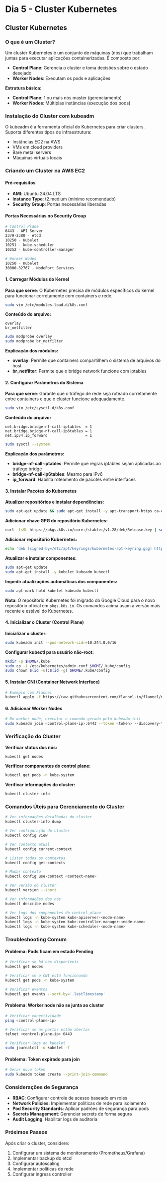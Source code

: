 # Dia 5 - Cluster Kubernetes

## Cluster Kubernetes

### O que é um Cluster?

Um cluster Kubernetes é um conjunto de máquinas (nós) que trabalham juntas para executar aplicações containerizadas. É composto por:

- **Control Plane**: Gerencia o cluster e toma decisões sobre o estado desejado
- **Worker Nodes**: Executam os pods e aplicações

**Estrutura básica:**
- **Control Plane**: 1 ou mais nós master (gerenciamento)
- **Worker Nodes**: Múltiplas instâncias (execução dos pods)

### Instalação do Cluster com kubeadm

O kubeadm é a ferramenta oficial do Kubernetes para criar clusters. Suporta diferentes tipos de infraestrutura:
- Instâncias EC2 na AWS
- VMs em cloud providers
- Bare metal servers
- Máquinas virtuais locais

### Criando um Cluster na AWS EC2

#### Pré-requisitos
- **AMI**: Ubuntu 24.04 LTS
- **Instance Type**: t2.medium (mínimo recomendado)
- **Security Group**: Portas necessárias liberadas

#### Portas Necessárias no Security Group
```bash
# Control Plane
6443 - API Server
2379-2380 - etcd
10250 - Kubelet
10251 - kube-scheduler
10252 - kube-controller-manager

# Worker Nodes
10250 - Kubelet
30000-32767 - NodePort Services
```

#### 1. Carregar Módulos do Kernel

**Para que serve**: O Kubernetes precisa de módulos específicos do kernel para funcionar corretamente com containers e rede.

```bash
sudo vim /etc/modules-load.d/k8s.conf
```

**Conteúdo do arquivo:**
```
overlay
br_netfilter
```

```bash
sudo modprobe overlay
sudo modprobe br_netfilter
```

**Explicação dos módulos:**
- **overlay**: Permite que containers compartilhem o sistema de arquivos do host
- **br_netfilter**: Permite que o bridge network funcione com iptables

#### 2. Configurar Parâmetros do Sistema

**Para que serve**: Garante que o tráfego de rede seja roteado corretamente entre containers e que o cluster funcione adequadamente.

```bash
sudo vim /etc/sysctl.d/k8s.conf
```

**Conteúdo do arquivo:**
```
net.bridge.bridge-nf-call-iptables  = 1
net.bridge.bridge-nf-call-ip6tables = 1
net.ipv4.ip_forward                 = 1
```

```bash
sudo sysctl --system
```

**Explicação dos parâmetros:**
- **bridge-nf-call-iptables**: Permite que regras iptables sejam aplicadas ao tráfego bridge
- **bridge-nf-call-ip6tables**: Mesmo para IPv6
- **ip_forward**: Habilita roteamento de pacotes entre interfaces

#### 3. Instalar Pacotes do Kubernetes

**Atualizar repositórios e instalar dependências:**
```bash
sudo apt-get update && sudo apt-get install -y apt-transport-https ca-certificates curl gpg
```

**Adicionar chave GPG do repositório Kubernetes:**
```bash
curl -fsSL https://pkgs.k8s.io/core:/stable:/v1.28/deb/Release.key | sudo gpg --dearmor -o /etc/apt/keyrings/kubernetes-apt-keyring.gpg
```

**Adicionar repositório Kubernetes:**
```bash
echo 'deb [signed-by=/etc/apt/keyrings/kubernetes-apt-keyring.gpg] https://pkgs.k8s.io/core:/stable:/v1.28/deb/ /' | sudo tee /etc/apt/sources.list.d/kubernetes.list
```

**Atualizar e instalar componentes:**
```bash
sudo apt-get update
sudo apt-get install -y kubelet kubeadm kubectl
```

**Impedir atualizações automáticas dos componentes:**
```bash
sudo apt-mark hold kubelet kubeadm kubectl
```

**Nota**: O repositório Kubernetes foi migrado do Google Cloud para o novo repositório oficial em `pkgs.k8s.io`. Os comandos acima usam a versão mais recente e estável do Kubernetes.

#### 4. Inicializar o Cluster (Control Plane)

**Inicializar o cluster:**
```bash
sudo kubeadm init --pod-network-cidr=10.244.0.0/16
```

**Configurar kubectl para usuário não-root:**
```bash
mkdir -p $HOME/.kube
sudo cp -i /etc/kubernetes/admin.conf $HOME/.kube/config
sudo chown $(id -u):$(id -g) $HOME/.kube/config
```

#### 5. Instalar CNI (Container Network Interface)

```bash
# Exemplo com Flannel
kubectl apply -f https://raw.githubusercontent.com/flannel-io/flannel/master/Documentation/kube-flannel.yml
```

#### 6. Adicionar Worker Nodes

```bash
# No worker node, executar o comando gerado pelo kubeadm init
sudo kubeadm join <control-plane-ip>:6443 --token <token> --discovery-token-ca-cert-hash <hash>
```

### Verificação do Cluster

**Verificar status dos nós:**
```bash
kubectl get nodes
```

**Verificar componentes do control plane:**
```bash
kubectl get pods -n kube-system
```

**Verificar informações do cluster:**
```bash
kubectl cluster-info
```

### Comandos Úteis para Gerenciamento do Cluster

```bash
# Ver informações detalhadas do cluster
kubectl cluster-info dump

# Ver configuração do cluster
kubectl config view

# Ver contexto atual
kubectl config current-context

# Listar todos os contextos
kubectl config get-contexts

# Mudar contexto
kubectl config use-context <context-name>

# Ver versão do cluster
kubectl version --short

# Ver informações dos nós
kubectl describe nodes

# Ver logs dos componentes do control plane
kubectl logs -n kube-system kube-apiserver-<node-name>
kubectl logs -n kube-system kube-controller-manager-<node-name>
kubectl logs -n kube-system kube-scheduler-<node-name>
```

### Troubleshooting Comum

#### Problema: Pods ficam em estado Pending
```bash
# Verificar se há nós disponíveis
kubectl get nodes

# Verificar se o CNI está funcionando
kubectl get pods -n kube-system

# Verificar eventos
kubectl get events --sort-by='.lastTimestamp'
```

#### Problema: Worker node não se junta ao cluster
```bash
# Verificar conectividade
ping <control-plane-ip>

# Verificar se as portas estão abertas
telnet <control-plane-ip> 6443

# Verificar logs do kubelet
sudo journalctl -u kubelet -f
```

#### Problema: Token expirado para join
```bash
# Gerar novo token
sudo kubeadm token create --print-join-command
```

### Considerações de Segurança

- **RBAC**: Configurar controle de acesso baseado em roles
- **Network Policies**: Implementar políticas de rede para isolamento
- **Pod Security Standards**: Aplicar padrões de segurança para pods
- **Secrets Management**: Gerenciar secrets de forma segura
- **Audit Logging**: Habilitar logs de auditoria

### Próximos Passos

Após criar o cluster, considere:
1. Configurar um sistema de monitoramento (Prometheus/Grafana)
2. Implementar backup do etcd
3. Configurar autoscaling
4. Implementar políticas de rede
5. Configurar ingress controller
